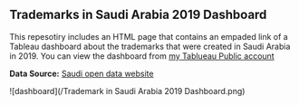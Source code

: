 ## Trademarks in Saudi Arabia 2019 Dashboard

This repesotiry includes an HTML page that contains an empaded link of a Tableau dashboard about the trademarks that were created in Saudi Arabia in 2019. You can view the dashboard from [my Tablueau Public account](https://public.tableau.com/views/TrademarkinSaudiArabia2019/2019?:language=en&:display_count=y&:origin=viz_share_link)

**Data Source:** [Saudi open data website](https://data.gov.sa/Data/en/dataset/trademarks-2019)



![dashboard](/Trademark in Saudi Arabia 2019 Dashboard.png)